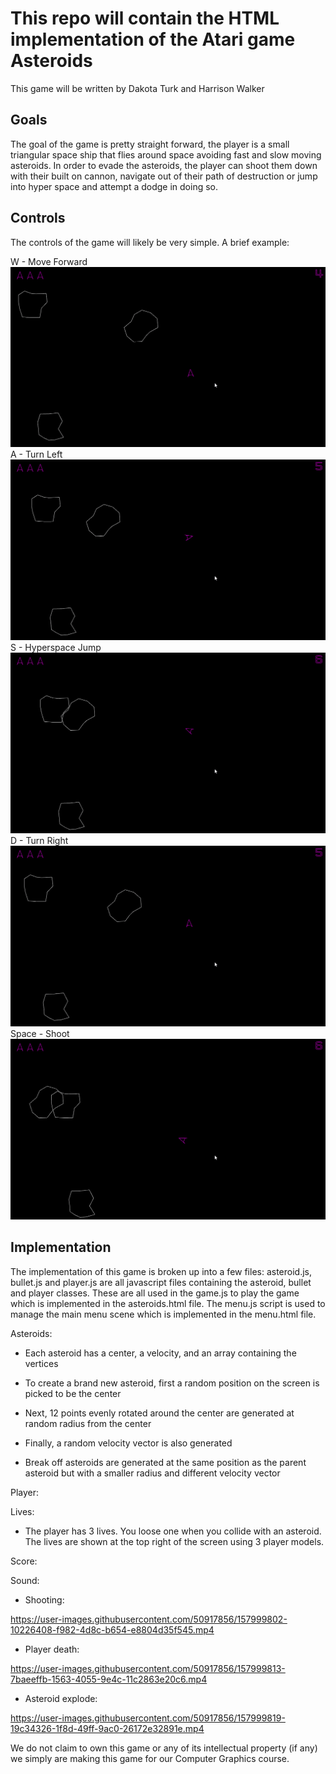 # This repo will contain the HTML implementation of the Atari game Asteroids

This game will be written by Dakota Turk and Harrison Walker

## Goals

The goal of the game is pretty straight forward, the player is a small triangular space ship that flies around space avoiding fast and slow moving asteroids. In order to evade the asteroids, the player can shoot them down with their built on cannon, navigate out of their path of destruction or jump into hyper space and attempt a dodge in doing so.

## Controls

The controls of the game will likely be very simple. A brief example:

W - Move Forward ![Forward Gif](Gifs/W.gif)
A - Turn Left ![Turn Left Gif](Gifs/A.gif)
S - Hyperspace Jump ![Hyperspace Gif](Gifs/S.gif)
D - Turn Right ![Turn right Gif](Gifs/D.gif)
Space - Shoot ![Shoot Gif](Gifs/Space.gif)

## Implementation

The implementation of this game is broken up into a few files: asteroid.js, bullet.js and player.js are all javascript files containing the asteroid, bullet and player classes. These are all used in the game.js to play the game which is implemented in the asteroids.html file. The menu.js script is used to manage the main menu scene which is implemented in the menu.html file.

Asteroids:

- Each asteroid has a center, a velocity, and an array containing the vertices

- To create a brand new asteroid, first a random position on the screen is picked to be the center

- Next, 12 points evenly rotated around the center are  generated at random radius from the center

- Finally, a random velocity vector is also generated

- Break off asteroids are generated at the same position as the parent asteroid but with a smaller radius and different velocity vector

Player:

Lives:

- The player has 3 lives. You loose one when you collide with an asteroid. The lives are shown at the top right of the screen using 3 player models.

Score:

Sound:

- Shooting:

<https://user-images.githubusercontent.com/50917856/157999802-10226408-f982-4d8c-b654-e8804d35f545.mp4>

- Player death:

<https://user-images.githubusercontent.com/50917856/157999813-7baeeffb-1563-4055-9e4c-11c2863e20c6.mp4>

- Asteroid explode:

<https://user-images.githubusercontent.com/50917856/157999819-19c34326-1f8d-49ff-9ac0-26172e32891e.mp4>

We do not claim to own this game or any of its intellectual property (if any) we simply are making this game for our Computer Graphics course.

